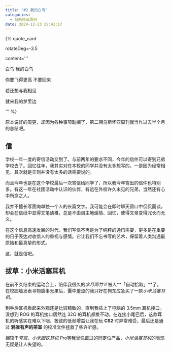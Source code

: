 ```yaml
---
title: "#2 我的白鸟"
categories:
  - 乌斯怀亚周刊
date: 2024-12-23 22:41:17
---
```


{% quote_card

rotateDeg=-3.5

content='''

<p>白鸟 我的白鸟</p>
<p>你要飞得更高 不要回来</p>
<p>若还想与我相见</p>
<p>就来我的梦里边</p>
'''
%}

原本说好的周更，却因为各种事项耽搁了，第二期乌斯怀亚周刊就当作过去半个月的总结吧。

## 信

学校一年一度的寄信活动又到了。与前两年的要求不同，今年的信件可以寄到兄弟学校去了。回忆往年，我其实对在本校的同学并没有太多想写的。一是因为经常相见，其次就是实则并没有太多的话需要说的。

而且今年也是在这个学校最后一次寄信给同学了，所以我今年寄出的信件也特别多。有这一年在社团活动中认识的伙伴，有远在外校许久未见的兄弟，当然还有心中所念之人。

我并不擅长写面向单独一个人的长篇文字。我可能会在即时聊天窗口中侃侃而谈，却会在信纸中显得文笔幼稚，总是不由自主地煽情、回忆，使得文章变得冗长而无义。

在这个信息高速发展的时代，我们写信不再是为了纯粹的通讯需要，更多是在重要的日子表达对收信人的重视与感情。它让我们不忘书写的艺术，保留着人类沟通最原始和最真挚的形式。

这，就是信吧。

## 拔草：小米活塞耳机

在前不久结束的运动会上，陪伴我很久的*水月雨竹 II* 被人**「自动拾取」**了。在校园墙发表寻物启事无果后，囊中羞涩的我只好在狗东应急买了一款*小米活塞耳机*。

到手后耳机看起来外观还是比较精致的，直到我插上了电脑的 3.5mm 耳机接口。没想到 ROG 的耳机接口居然连 32Ω 的耳机都推不动。在连接小尾巴后，这款耳机的听感实在难以下咽，极致的低频增益让我在玩 **CS2** 时异常难受，最后还是通过 **鸦雀有声的茶室** 的校准文件拯救了些许听感。

相较于*夸克*，*小米圈铁耳机 Pro*等我曾佩戴过的同定位产品，*小米活塞耳机*的表现无疑是让人失望的。